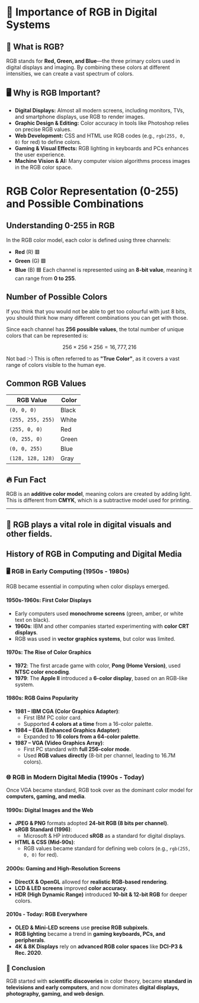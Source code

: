 # 🌈 Importance of RGB in Digital Systems

## 🎨 What is RGB?
RGB stands for **Red, Green, and Blue**—the three primary colors used in digital displays and imaging. 
By combining these colors at different intensities, we can create a vast spectrum of colors.

## 🖥️ Why is RGB Important?
- **Digital Displays:** Almost all modern screens, including monitors, TVs, and smartphone displays, use RGB to render images.
- **Graphic Design & Editing:** Color accuracy in tools like Photoshop relies on precise RGB values.
- **Web Development:** CSS and HTML use RGB codes (e.g., `rgb(255, 0, 0)` for red) to define colors.
- **Gaming & Visual Effects:** RGB lighting in keyboards and PCs enhances the user experience.
- **Machine Vision & AI:** Many computer vision algorithms process images in the RGB color space.

# RGB Color Representation (0-255) and Possible Combinations
## Understanding 0-255 in RGB
In the RGB color model, each color is defined using three channels:

- **Red** (R) 🟥 
- **Green** (G) 🟩 
- **Blue** (B) 🟦 
Each channel is represented using an **8-bit value**, meaning it can range from **0 to 255**.
## Number of Possible Colors
If you think that you would not be able to get too colourful with just 8 bits, 
you should think how many different combinations you can get with those.

Since each channel has **256 possible values**, the total number of unique colors that can be represented is:

```math
256 \times 256 \times 256 = 16,777,216
```
Not bad :-) 
This is often referred to as **"True Color"**, as it covers a vast range of colors visible to the human eye.

## Common RGB Values
| RGB Value        | Color     |
|-----------------|-----------|
| `(0, 0, 0)`     | Black     |
| `(255, 255, 255)` | White   |
| `(255, 0, 0)`   | Red       |
| `(0, 255, 0)`   | Green     |
| `(0, 0, 255)`   | Blue      |
| `(128, 128, 128)` | Gray    |

## 🔥 Fun Fact
RGB is an **additive color model**, meaning colors are created by adding light. 
This is different from **CMYK**, which is a subtractive model used for printing.

---
🚀 RGB plays a vital role in digital visuals and other fields.
---
## History of RGB in Computing and Digital Media

### 🖥️ RGB in Early Computing (1950s - 1980s)
RGB became essential in computing when color displays emerged. 

#### **1950s-1960s: First Color Displays**
- Early computers used **monochrome screens** (green, amber, or white text on black).
- **1960s**: IBM and other companies started experimenting with **color CRT displays**.
- RGB was used in **vector graphics systems**, but color was limited.

#### **1970s: The Rise of Color Graphics**
- **1972**: The first arcade game with color, **Pong (Home Version)**, used **NTSC color encoding**.
- **1979**: The **Apple II** introduced a **6-color display**, based on an RGB-like system.

#### **1980s: RGB Gains Popularity**
- **1981 – IBM CGA (Color Graphics Adapter)**:
  - First IBM PC color card.
  - Supported **4 colors at a time** from a 16-color palette.
- **1984 – EGA (Enhanced Graphics Adapter)**:
  - Expanded to **16 colors from a 64-color palette**.
- **1987 – VGA (Video Graphics Array)**:
  - First PC standard with **full 256-color mode**.
  - Used **RGB values directly** (8-bit per channel, leading to 16.7M colors).

### 🌐 RGB in Modern Digital Media (1990s - Today)
Once VGA became standard, RGB took over as the dominant color model for **computers, gaming, and media**.

#### **1990s: Digital Images and the Web**
- **JPEG & PNG** formats adopted **24-bit RGB (8 bits per channel)**.
- **sRGB Standard (1996)**:
  - Microsoft & HP introduced **sRGB** as a standard for digital displays.
- **HTML & CSS (Mid-90s)**:
  - RGB values became standard for defining web colors (e.g., `rgb(255, 0, 0)` for red).

#### **2000s: Gaming and High-Resolution Screens**
- **DirectX & OpenGL** allowed for **realistic RGB-based rendering**.
- **LCD & LED screens** improved **color accuracy**.
- **HDR (High Dynamic Range)** introduced **10-bit & 12-bit RGB** for deeper colors.

#### **2010s - Today: RGB Everywhere**
- **OLED & Mini-LED screens** use **precise RGB subpixels**.
- **RGB lighting** became a trend in **gaming keyboards, PCs, and peripherals**.
- **4K & 8K Displays** rely on **advanced RGB color spaces** like **DCI-P3 & Rec. 2020**.

### 🎯 Conclusion
RGB started with **scientific discoveries** in color theory, became **standard in televisions and early computers**, and now dominates **digital displays, photography, gaming, and web design**.

